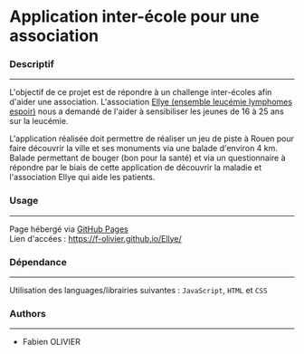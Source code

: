  # Application inter-école pour une association

### Descriptif
_______
L'objectif de ce projet est de répondre à un challenge inter-écoles afin d'aider une association.
L'association <a href="https://www.ellye.fr" target="blank">Ellye (ensemble leucémie lymphomes espoir)</a> nous a demandé de l'aider à sensibiliser les jeunes de 16 à 25 ans sur la leucémie.

L'application réalisée doit permettre de réaliser un jeu de piste à Rouen pour faire découvrir la ville et ses monuments via une balade d'environ 4 km. Balade permettant de bouger (bon pour la santé) et via un questionnaire à répondre par le biais de cette application de découvrir la maladie et l'association Ellye qui aide les patients.

### Usage
_______
Page hébergé via <a href="https://pages.github.com" target="blank">GitHub Pages</a><br>
Lien d'accées : <a href="https://f-olivier.github.io/Ellye/" target="blank">https://f-olivier.github.io/Ellye/</a>

### Dépendance
_______
Utilisation des languages/librairies suivantes : `JavaScript`, `HTML` et `CSS`

### Authors
_______
+ Fabien OLIVIER
